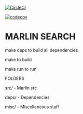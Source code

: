 [![CircleCI](https://circleci.com/gh/marlinsearch/marlin.svg?style=svg)](https://circleci.com/gh/marlinsearch/marlin)

[![codecov](https://codecov.io/gh/marlinsearch/marlin/branch/master/graph/badge.svg)](https://codecov.io/gh/marlinsearch/marlin)

# MARLIN SEARCH
make deps to build all dependencies

make to build

make run to run


FOLDERS

src/ - Marlin src

deps/ - Dependencies

misc/ - Miscellaneous stuff

